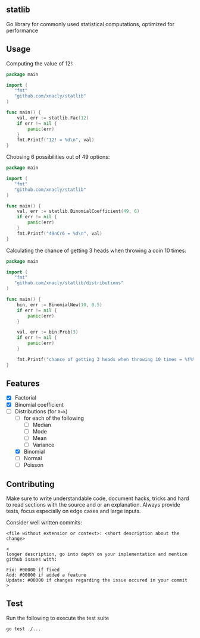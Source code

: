## statlib

Go library for commonly used statistical computations, optimized for performance

## Usage

Computing the value of 12!:

```go
package main

import (
   "fmt"
   "github.com/xnacly/statlib"
)

func main() {
    val, err := statlib.Fac(12)
    if err != nil {
        panic(err)
    }
    fmt.Printf("12! = %d\n", val)
}
```

Choosing 6 possibilities out of 49 options:

```go
package main

import (
   "fmt"
   "github.com/xnacly/statlib"
)

func main() {
    val, err := statlib.BinomialCoefficient(49, 6)
    if err != nil {
        panic(err)
    }
    fmt.Printf("49nCr6 = %d\n", val)
}
```

Calculating the chance of getting 3 heads when throwing a coin 10 times:

```go
package main

import (
   "fmt"
   "github.com/xnacly/statlib/distributions"
)

func main() {
	bin, err := BinomialNew(10, 0.5)
	if err != nil {
		panic(err)
	}

	val, err := bin.Prob(3)
	if err != nil {
		panic(err)
	}

	fmt.Printf("chance of getting 3 heads when throwing 10 times = %f%%\n", val*100)
}
```

## Features

- [x] Factorial
- [x] Binomial coefficient
- [ ] Distributions (for `X=k`)
  - [ ] for each of the following
    - [ ] Median
    - [ ] Mode
    - [ ] Mean
    - [ ] Variance
  - [x] Binomial
  - [ ] Normal
  - [ ] Poisson

## Contributing

Make sure to write understandable code, document hacks, tricks and hard to read
sections with the source and or an explanation. Always provide tests, focus
especially on edge cases and large inputs.

Consider well written commits:

```
<file without extension or context>: <short description about the change>

<
longer description, go into depth on your implementation and mention github issues with:

Fix: #00000 if fixed
Add: #00000 if added a feature
Update: #00000 if changes regarding the issue occured in your commit
>
```

## Test

Run the following to execute the test suite

```sh
go test ./...
```
